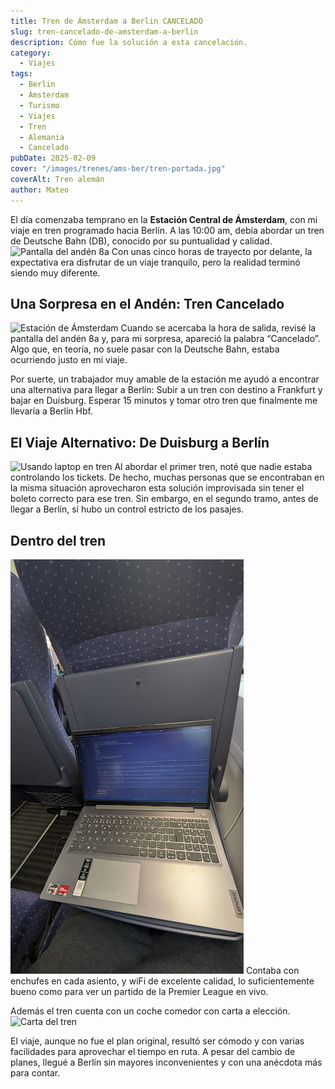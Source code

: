 ```yaml
---
title: Tren de Ámsterdam a Berlin CANCELADO
slug: tren-cancelado-de-amsterdam-a-berlin
description: Cómo fue la solución a esta cancelación.
category:
  - Viajes
tags:
  - Berlin
  - Ámsterdam
  - Turismo
  - Viajes
  - Tren 
  - Alemania
  - Cancelado
pubDate: 2025-02-09
cover: "/images/trenes/ams-ber/tren-portada.jpg"
coverAlt: Tren alemán
author: Mateo 
---
```


El día comenzaba temprano en la **Estación Central de Ámsterdam**, con mi viaje en tren programado hacia Berlín. A las 10:00 am, debía abordar un tren de Deutsche Bahn (DB), conocido por su puntualidad y calidad.
<img src="/images/trenes/ams-ber/anden-8a.jpg" alt="Pantalla del andén 8a">
Con unas cinco horas de trayecto por delante, la expectativa era disfrutar de un viaje tranquilo, pero la realidad terminó siendo muy diferente.

## Una Sorpresa en el Andén: Tren Cancelado
<img src="/images/trenes/ams-ber/estacion-ams.jpg" alt="Estación de Ámsterdam">
Cuando se acercaba la hora de salida, revisé la pantalla del andén 8a y, para mi sorpresa, apareció la palabra “Cancelado”. Algo que, en teoría, no suele pasar con la Deutsche Bahn, estaba ocurriendo justo en mi viaje.

Por suerte, un trabajador muy amable de la estación me ayudó a encontrar una alternativa para llegar a Berlín:
Subir a un tren con destino a Frankfurt y bajar en Duisburg.
Esperar 15 minutos y tomar otro tren que finalmente me llevaría a Berlín Hbf.

## El Viaje Alternativo: De Duisburg a Berlín
<img src="/images/trenes/ams-ber/tren-interior.jpg" alt="Usando laptop en tren">
Al abordar el primer tren, noté que nadie estaba controlando los tickets. De hecho, muchas personas que se encontraban en la misma situación aprovecharon esta solución improvisada sin tener el boleto correcto para ese tren. Sin embargo, en el segundo tramo, antes de llegar a Berlín, sí hubo un control estricto de los pasajes.

## Dentro del tren
<img src="/public/images/trenes/ams-ber/pc-en-tren.jpg" alt="Usando laptop en tren">
Contaba con enchufes en cada asiento, y wiFi de excelente calidad, lo suficientemente bueno como para ver un partido de la Premier League en vivo.

Además el tren cuenta con un coche comedor con carta a elección.
<img src="/images/trenes/ams-ber/carta-tren.jpg" alt="Carta del tren">

El viaje, aunque no fue el plan original, resultó ser cómodo y con varias facilidades para aprovechar el tiempo en ruta.
A pesar del cambio de planes, llegué a Berlín sin mayores inconvenientes y con una anécdota más para contar.

